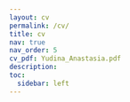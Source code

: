 ```yaml
---
layout: cv
permalink: /cv/
title: cv
nav: true
nav_order: 5
cv_pdf: Yudina_Anastasia.pdf
description: 
toc:
  sidebar: left
---
```

